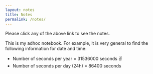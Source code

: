 ```yaml
---
layout: notes
title: Notes
permalink: /notes/
---
```


Please click any of the above link to see the notes.

This is my adhoc notebook. For example, it is very general to find the following information for date and time:

- Number of seconds per year  = $31536000$ seconds :v:
- Number of seconds per day (24h) = $86400$ seconds
